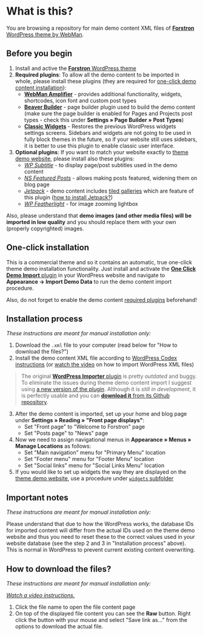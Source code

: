 # What is this?

You are browsing a repository for main demo content XML files of [**Forstron** WordPress theme by WebMan](https://www.webmandesign.eu/portfolio/forstron-wordpress-theme/).


## Before you begin

1. Install and active the [**Forstron** WordPress theme](https://www.webmandesign.eu/portfolio/forstron-wordpress-theme/)
2. **Required plugins**: To allow all the demo content to be imported in whole, please install these plugins (they are required for [one-click demo content installation](#one-click-installation)):
    * [**WebMan Amplifier**](https://wordpress.org/plugins/webman-amplifier/) - provides additional functionality, widgets, shortcodes, icon font and custom post types
    * [**Beaver Builder**](https://wordpress.org/plugins/beaver-builder-lite-version/) - page builder plugin used to build the demo content (make sure the page builder is enabled for Pages and Projects post types - check this under **Settings &raquo; Page Builder &raquo; Post Types**)
    * [**Classic Widgets**](https://wordpress.org/plugins/classic-widgets/) - Restores the previous WordPress widgets settings screens. Sidebars and widgets are not going to be used in fully block themes in the future, so if your website still uses sidebars, it is better to use this plugin to enable classic user interface.
3. **Optional plugins**: If you want to match your website exactly to [theme demo website](http://themedemos.webmandesign.eu/forstron/), please install also these plugins:
    * [*WP Subtitle*](https://wordpress.org/plugins/wp-subtitle/) - to display page/post subtitles used in the demo content
    * [*NS Featured Posts*](https://wordpress.org/plugins/ns-featured-posts/) - allows making posts featured, widening them on blog page
    * [*Jetpack*](https://wordpress.org/plugins/jetpack/) - demo content includes [tiled galleries](https://jetpack.me/support/tiled-galleries/) which are feature of this plugin ([how to install Jetpack?](https://jetpack.com/support/installing-jetpack/))
    * [*WP Featherlight*](https://wordpress.org/plugins/wp-featherlight/) - for image zooming lightbox

Also, please understand that **demo images (and other media files) will be imported in low quality** and you should replace them with your own (properly copyrighted) images.


## One-click installation

This is a commercial theme and so it contains an automatic, true one-click theme demo installation functionality. Just install and activate the [**One Click Demo Import** plugin](https://wordpress.org/plugins/one-click-demo-import/) in your WordPress website and navigate to **Appearance &rarr; Import Demo Data** to run the demo content import procedure.

Also, do not forget to enable the demo content [required plugins](#before-you-begin) beforehand!


## Installation process

*These instructions are meant for manual installation only:*

1. Download the `.xml` file to your computer (read below for "How to download the files?")
2. Install the demo content XML file according to [WordPress Codex instructions](http://codex.wordpress.org/Importing_Content#WordPress) (or [watch the video](https://webdesign.tutsplus.com/courses/a-beginners-guide-to-using-wordpress/lessons/wordpress-tools) on how to import WordPress XML files)
  > The original [**WordPress Importer** plugin](https://wordpress.org/plugins/wordpress-importer/) is pretty *outdated* and buggy. To eliminate the issues during theme demo content import I suggest using [a new version of the plugin](https://github.com/humanmade/WordPress-Importer). Although it is *still in development*, it is perfectly usable and you can [**download it** from its Github repository](https://github.com/humanmade/WordPress-Importer#how-do-i-use-it).
3. After the demo content is imported, set up your home and blog page under **Settings &raquo; Reading &raquo; "Front page displays"**:
    * Set "Front page" to "Welcome to Forstron" page
    * Set "Posts page" to "News" page
4. Now we need to assign navigational menus in **Appearance &raquo; Menus &raquo; Manage Locations** as follows:
    * Set "Main navigation" menu for "Primary Menu" location
    * Set "Footer menu" menu for "Footer Menu" location
    * Set "Social links" menu for "Social Links Menu" location
5. If you would like to set up widgets the way they are displayed on the [theme demo website](http://themedemos.webmandesign.eu/forstron/), use a procedure under [`widgets` subfolder](https://github.com/webmandesign/demo-content/tree/master/forstron/widgets)


## Important notes

*These instructions are meant for manual installation only:*

Please understand that due to how the WordPress works, the database IDs for imported content will differ from the actual IDs used on the theme demo website and thus you need to reset these to the correct values used in your website database (see the step 2 and 3 in "Installation process" above). This is normal in WordPress to prevent current existing content overwriting.


## How to download the files?

*These instructions are meant for manual installation only:*

*[Watch a video instructions.](https://vimeo.com/170576209)*

1. Click the file name to open the file content page
2. On top of the displayed file content you can see the **Raw** button. Right click the button with your mouse and select "Save link as..." from the options to download the actual file.
